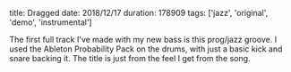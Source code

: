 title: Dragged
date: 2018/12/17
duration: 178909
tags: ['jazz', 'original', 'demo', 'instrumental']

The first full track I've made with my new bass is this prog/jazz groove. I used the Ableton Probability Pack on the drums, with just a basic kick and snare backing it. The title is just from the feel I get from the song.